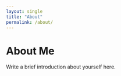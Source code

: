 ```yaml
---
layout: single
title: "About"
permalink: /about/
---
```


# About Me
Write a brief introduction about yourself here.
